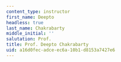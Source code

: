 ```yaml
---
content_type: instructor
first_name: Deepto
headless: true
last_name: Chakrabarty
middle_initial: ''
salutation: Prof.
title: Prof. Deepto Chakrabarty
uid: a16d0fec-adce-ec6a-10b1-d8153a7427e6
---
```


